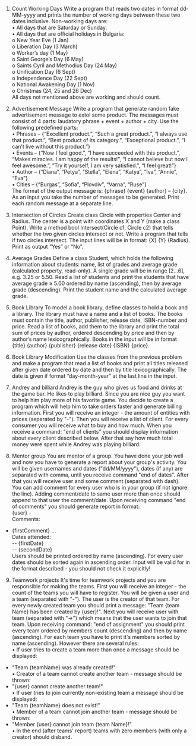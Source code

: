 1.	Count Working Days
Write a program that reads two dates in format dd-MM-yyyy and prints the number of working days between these two dates inclusive. Non-working days are:<br>
•	All days that are Saturday or Sunday.<br>
•	All days that are official holidays in Bulgaria:<br>
o	New Year Eve (1 Jan)<br>
o	Liberation Day (3 March)<br>
o	Worker’s day (1 May)<br>
o	Saint George’s Day (6 May)<br>
o	Saints Cyril and Methodius Day (24 May)<br>
o	Unification Day (6 Sept)<br>
o	Independence Day (22 Sept)<br>
o	National Awakening Day (1 Nov)<br>
o	Christmas (24, 25 and 26 Dec)<br>
All days not mentioned above are working and should count.

2.	Advertisement Message
Write a program that generate random fake advertisement message to extol some product. The messages must consist of 4 parts: laudatory phrase + event + author + city. Use the following predefined parts:<br>
•	Phrases – {“Excellent product.”, “Such a great product.”, “I always use that product.”, “Best product of its category.”, “Exceptional product.”, “I can’t live without this product.”}<br>
•	Events – {“Now I feel good.”, “I have succeeded with this product.”, “Makes miracles. I am happy of the results!”, “I cannot believe but now I feel awesome.”, ”Try it yourself, I am very satisfied.”, “I feel great!”}<br>
•	Author – {“Diana”, “Petya”, “Stella”, “Elena”, “Katya”, “Iva”, “Annie”, “Eva”}<br>
•	Cities – {“Burgas”, “Sofia”, “Plovdiv”, “Varna”, “Ruse”}<br>
The format of the output message is: {phrase} {event} {author} – {city}.<br>
As an input you take the number of messages to be generated. Print each random message at a separate line.

3.	Intersection of Circles
Create class Circle with properties Center and Radius. The center is a point with coordinates X and Y (make a class Point). Write a method bool Intersect(Circle c1, Circle c2) that tells whether the two given circles intersect or not. Write a program that tells if two circles intersect.
The input lines will be in format: {X} {Y} {Radius}. Print as output “Yes” or “No”.

4.	Average Grades
Define a class Student, which holds the following information about students: name, list of grades and average grade (calculated property, read-only). A single grade will be in range [2…6], e.g. 3.25 or 5.50.
Read a list of students and print the students that have average grade ≥ 5.00 ordered by name (ascending), then by average grade (descending). Print the student name and the calculated average grade.

5.	Book Library 
To model a book library, define classes to hold a book and a library. The library must have a name and a list of books. The books must contain the title, author, publisher, release date, ISBN-number and price. 
Read a list of books, add them to the library and print the total sum of prices by author, ordered descending by price and then by author’s name lexicographically.
Books in the input will be in format {title} {author} {publisher} {release date} {ISBN} {price}.

6.	Book Library Modification
Use the classes from the previous problem and make a program that read a list of books and print all titles released after given date ordered by date and then by title lexicographically. The date is given if format “day-month-year” at the last line in the input.

7.	Andrey and billiard
Andrey is the guy who gives us food and drinks at the game bar. He likes to play billiard. Since you are nice guy you want to help him play more of his favorite game. You decide to create a program which will help him to take orders faster and generate billing information. 
First you will receive an integer - the amount of entities with prices (separated by "-"). Then you will receive a list of client. For every consumer you will receive what to buy and how much. When you receive a command: "end of clients" you should display information about every client described below. After that say how much total money were spent while Andrey was playing billiard.

8.	Mentor group
You are mentor of a group. You have done your job well and now you have to generate a report about your group's activity. You will be given usernames and dates ("dd/MM/yyyy"), dates (if any) are separated with comma, until you receive command "end of dates". After that you will receive user and some comment (separated with dash). You can add comment for every user who is in your group (if not ignore the line). Adding comment/date to same user more than once should append to that user the comment/date. Upon receiving command "end of comments" you should generate report in format:<br>
{user} -<br>
Comments:<br>
- {firstComment} …<br>
Dates attended:<br>
-- {firstDate}<br>
-- {secondDate}<br>
Users should be printed ordered by name (ascending). For every user dates should be sorted again in ascending order. Input will be valid for in the format described - you should not check it explicitly!

9.	Teamwork projects
It's time for teamwork projects and you are responsible for making the teams. First you will receive an integer - the count of the teams you will have to register. You will be given a user and a team (separated with "-").  The user is the creator of that team. For every newly created team you should print a message: "Team {team Name} has been created by {user}!". Next you will receive user with team (separated with "->") which means that the user wants to join that team. Upon receiving command: "end of assignment" you should print every team ordered by members count (descending) and then by name (ascending). For each team you have to print it's members sorted by name (ascending). However there are several rules:<br>
•	If user tries to create a team more than once a message should be displayed: <br>
-	"Team {teamName} was already created!"<br>
•	Creator of a team cannot create another team - message should be thrown: <br>
-	"{user} cannot create another team!"<br>
•	If user tries to join currently non-existing team a message should be displayed: <br>
-	"Team {teamName} does not exist!"<br>
•	Member of a team cannot join another team - message should be thrown:<br>
-	"Member {user} cannot join team {team Name}!"<br>
•	In the end (after teams' report) teams with zero members (with only a creator) should disband. 